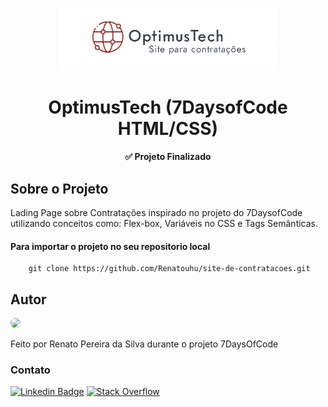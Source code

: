 <p width="100%" align="center">
    <img width="70%" src="https://github.com/Renatouhu/Assets/blob/main/site-de-contratacoes/contratacoes-banner.png">
</p>

<h1 align="center"> OptimusTech (7DaysofCode HTML/CSS) </h1>
<h4 align="center">✅ Projeto Finalizado</h4> 

## Sobre o Projeto
Lading Page sobre Contratações inspirado no projeto do 7DaysofCode utilizando conceitos como: Flex-box, Variáveis no CSS e Tags Semânticas.

#### Para importar o projeto no seu repositorio local
~~~git 
    git clone https://github.com/Renatouhu/site-de-contratacoes.git
~~~

## Autor

<img style="border-radius: 50%;" width="100px" src="https://avatars.githubusercontent.com/u/98525200?s=400&u=f8e6816fad9bbadcba451a4f6c545565f2b79674&v=4">

Feito por Renato Pereira da Silva durante o projeto 7DaysOfCode

### Contato
[![Linkedin Badge](https://img.shields.io/badge/LinkedIn-0077B5?style=for-the-badge&logo=linkedin&logoColor=white&link=https://www.linkedin.com/in/renato-pereira-da-silva-541701245/)](https://www.linkedin.com/in/renato-pereira-da-silva-541701245/)
[![Stack Overflow](https://img.shields.io/badge/-Stackoverflow-FE7A16?style=for-the-badge&logo=stack-overflow&logoColor=white&link=https://stackoverflow.com/users/21995773/renato)](https://stackoverflow.com/users/21995773/renato)
